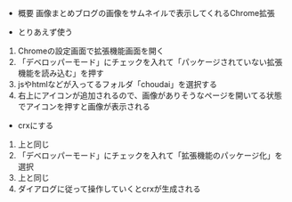 * 概要
画像まとめブログの画像をサムネイルで表示してくれるChrome拡張

* とりあえず使う
1. Chromeの設定画面で拡張機能画面を開く
2. 「デベロッパーモード」にチェックを入れて「パッケージされていない拡張機能を読み込む」を押す
3. jsやhtmlなどが入ってるフォルダ「choudai」を選択する
4. 右上にアイコンが追加されるので、画像がありそうなページを開いてる状態でアイコンを押すと画像が表示される

* crxにする
1. 上と同じ
2. 「デベロッパーモード」にチェックを入れて「拡張機能のパッケージ化」を選択
3. 上と同じ
4. ダイアログに従って操作していくとcrxが生成される

